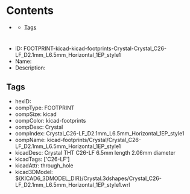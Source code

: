 



Contents
========

* [](#)
	* [Tags](#tags)

# 

- ID: FOOTPRINT-kicad-kicad-footprints-Crystal-Crystal_C26-LF_D2.1mm_L6.5mm_Horizontal_1EP_style1
- Name: 
- Description: 

## Tags

- hexID: 
- oompType: FOOTPRINT
- oompSize: kicad
- oompColor: kicad-footprints
- oompDesc: Crystal
- oompIndex: Crystal_C26-LF_D2.1mm_L6.5mm_Horizontal_1EP_style1
- oompName: kicad-footprints/Crystal/Crystal_C26-LF_D2.1mm_L6.5mm_Horizontal_1EP_style1
- kicadDesc: Crystal THT C26-LF 6.5mm length 2.06mm diameter
- kicadTags: ['C26-LF']
- kicadAttr: through_hole
- kicad3DModel: ${KICAD6_3DMODEL_DIR}/Crystal.3dshapes/Crystal_C26-LF_D2.1mm_L6.5mm_Horizontal_1EP_style1.wrl
